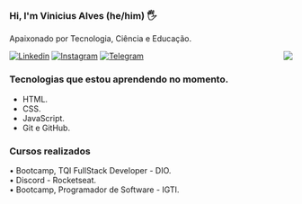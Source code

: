 ### Hi, I'm Vinicius Alves (he/him) 🖐️
 
Apaixonado por Tecnologia, Ciência e Educação. 

[![Linkedin](https://img.shields.io/badge/LinkedIn-0077B5?style=for-the-badge&logo=linkedin&logoColor=white)](https://www.linkedin.com/in/asvinicius/)
[![Instagram](https://img.shields.io/badge/Instagram-E4405F?style=for-the-badge&logo=instagram&logoColor=white)](https://www.instagram.com/alvezvini/)
[![Telegram](https://img.shields.io/badge/Telegram-2CA5E0?style=for-the-badge&logo=telegram&logoColor=white)](https://t.me/alvezvini)
<img align="right" src="https://lh3.googleusercontent.com/kmhoND0XPd1BXwMJ-7Z17Gx5weX9qsOtL1457vIakjQpUO429kD4UrVPtB3JZwMPDOA3z37nfwfFSstynqyMA-4ee7IdP2uJd0yndtYi40zCWn5zBtiQ4i1a0Bjiot3ENl0Q1csCT1_S0Z-stM9xtC1gKan3Ip-u6MBuNPRtiHbitiOVzMa9-qONzexsmukaZ7BUnrt0ttZvuzuKHQnPtJr8u0_Bju_pQgtwoLVbLAgGEJOWMqeXBhuJGTN7RtGCXAG6Bz10Sr_9VMb54onWtBOQligf-8asbhNb3oPyXTUuGtFoc07L6UFwwHT_mYuJBqxrRjlXkoIL_1N6PEp4-dQbMQwTHKzrrUXaD0yr3dpfzx5X_-30M8gOlse4CDrJCqQ8cFIryfmut2xiQ01jBO_w-a2nwwmwdb7FpgwP1Wue3DsAdiJXPSjspctCqByfzSv22mPK3SapiKWmEqYA6w2LsVGuHeuXF4bV6PX2quknMhj-7C4bwOhd-xQ57O-ly5mtCGxZgLGplNPDZxdXVt3Ur4h71vs-4uBYlQAmaTW_v8Myh5gPqFruFfDXj88wv3z7jF35gDH8MUvt9Sn0jLNL-7wzKXVGNXO36mKqj2Y4QNcPHujWAloySkkECH_jYLOxbJvsLcPNZ3ZVQtEG5NaTULwsZxUiQXsKKVwyoAS3HPWANI-ZlImy0-KJ-tlnqtBk1Azc1rwjqIGjp1Hbih_8a0zRBdJVVkpxAghnNZJKv884dx6DDLXlrFc=w336-h312-no?authuser=0"/>

### Tecnologias que estou aprendendo no momento. 
- HTML. 
- CSS.
- JavaScript.
- Git e GitHub.

### Cursos realizados  
<div>
  • Bootcamp, TQI FullStack Developer - DIO. </br>
  • Discord - Rocketseat. </br>
  • Bootcamp, Programador de Software - IGTI.
</div>
